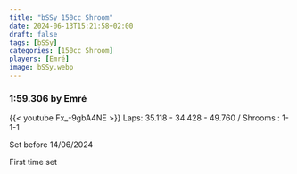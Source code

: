 ```yaml
---
title: "bSSy 150cc Shroom"
date: 2024-06-13T15:21:58+02:00
draft: false
tags: [bSSy]
categories: [150cc Shroom]
players: [Emré]
image: bSSy.webp
---
```

### 1:59.306 by Emré

{{< youtube Fx_-9gbA4NE >}}
Laps: 35.118 - 34.428 - 49.760 /
Shrooms : 1-1-1

Set before 14/06/2024

First time set